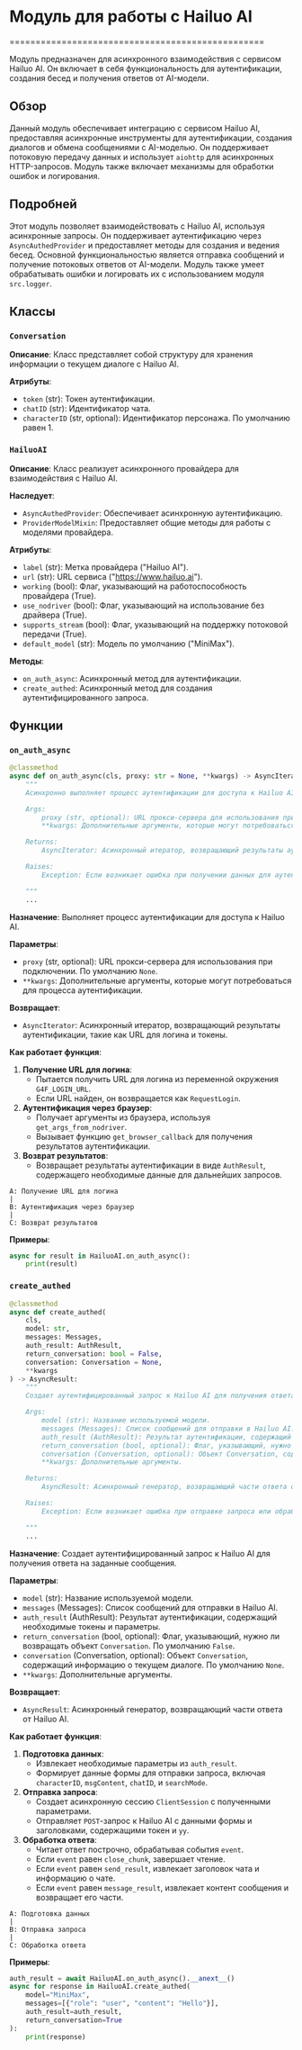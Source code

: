 # Модуль для работы с Hailuo AI
=================================================

Модуль предназначен для асинхронного взаимодействия с сервисом Hailuo AI.
Он включает в себя функциональность для аутентификации, создания бесед и получения ответов от AI-модели.

## Обзор

Данный модуль обеспечивает интеграцию с сервисом Hailuo AI, предоставляя асинхронные инструменты для аутентификации, создания диалогов и обмена сообщениями с AI-моделью. Он поддерживает потоковую передачу данных и использует `aiohttp` для асинхронных HTTP-запросов. Модуль также включает механизмы для обработки ошибок и логирования.

## Подробней

Этот модуль позволяет взаимодействовать с Hailuo AI, используя асинхронные запросы. Он поддерживает аутентификацию через `AsyncAuthedProvider` и предоставляет методы для создания и ведения бесед. Основной функциональностью является отправка сообщений и получение потоковых ответов от AI-модели. Модуль также умеет обрабатывать ошибки и логировать их с использованием модуля `src.logger`.

## Классы

### `Conversation`

**Описание**: Класс представляет собой структуру для хранения информации о текущем диалоге с Hailuo AI.

**Атрибуты**:
- `token` (str): Токен аутентификации.
- `chatID` (str): Идентификатор чата.
- `characterID` (str, optional): Идентификатор персонажа. По умолчанию равен 1.

### `HailuoAI`

**Описание**: Класс реализует асинхронного провайдера для взаимодействия с Hailuo AI.

**Наследует**:
- `AsyncAuthedProvider`: Обеспечивает асинхронную аутентификацию.
- `ProviderModelMixin`: Предоставляет общие методы для работы с моделями провайдера.

**Атрибуты**:
- `label` (str): Метка провайдера ("Hailuo AI").
- `url` (str): URL сервиса ("https://www.hailuo.ai").
- `working` (bool): Флаг, указывающий на работоспособность провайдера (True).
- `use_nodriver` (bool): Флаг, указывающий на использование без драйвера (True).
- `supports_stream` (bool): Флаг, указывающий на поддержку потоковой передачи (True).
- `default_model` (str): Модель по умолчанию ("MiniMax").

**Методы**:
- `on_auth_async`: Асинхронный метод для аутентификации.
- `create_authed`: Асинхронный метод для создания аутентифицированного запроса.

## Функции

### `on_auth_async`

```python
@classmethod
async def on_auth_async(cls, proxy: str = None, **kwargs) -> AsyncIterator:
    """
    Асинхронно выполняет процесс аутентификации для доступа к Hailuo AI.

    Args:
        proxy (str, optional): URL прокси-сервера для использования при подключении. По умолчанию `None`.
        **kwargs: Дополнительные аргументы, которые могут потребоваться для процесса аутентификации.

    Returns:
        AsyncIterator: Асинхронный итератор, возвращающий результаты аутентификации, такие как URL для логина и токены.

    Raises:
        Exception: Если возникает ошибка при получении данных для аутентификации.

    """
    ...
```

**Назначение**:
Выполняет процесс аутентификации для доступа к Hailuo AI.

**Параметры**:
- `proxy` (str, optional): URL прокси-сервера для использования при подключении. По умолчанию `None`.
- `**kwargs`: Дополнительные аргументы, которые могут потребоваться для процесса аутентификации.

**Возвращает**:
- `AsyncIterator`: Асинхронный итератор, возвращающий результаты аутентификации, такие как URL для логина и токены.

**Как работает функция**:

1. **Получение URL для логина**:
   - Пытается получить URL для логина из переменной окружения `G4F_LOGIN_URL`.
   - Если URL найден, он возвращается как `RequestLogin`.
2. **Аутентификация через браузер**:
   - Получает аргументы из браузера, используя `get_args_from_nodriver`.
   - Вызывает функцию `get_browser_callback` для получения результатов аутентификации.
3. **Возврат результатов**:
   - Возвращает результаты аутентификации в виде `AuthResult`, содержащего необходимые данные для дальнейших запросов.

```
A: Получение URL для логина
|
B: Аутентификация через браузер
|
C: Возврат результатов
```

**Примеры**:

```python
async for result in HailuoAI.on_auth_async():
    print(result)
```

### `create_authed`

```python
@classmethod
async def create_authed(
    cls,
    model: str,
    messages: Messages,
    auth_result: AuthResult,
    return_conversation: bool = False,
    conversation: Conversation = None,
    **kwargs
) -> AsyncResult:
    """
    Создает аутентифицированный запрос к Hailuo AI для получения ответа на заданные сообщения.

    Args:
        model (str): Название используемой модели.
        messages (Messages): Список сообщений для отправки в Hailuo AI.
        auth_result (AuthResult): Результат аутентификации, содержащий необходимые токены и параметры.
        return_conversation (bool, optional): Флаг, указывающий, нужно ли возвращать объект Conversation. По умолчанию `False`.
        conversation (Conversation, optional): Объект Conversation, содержащий информацию о текущем диалоге. По умолчанию `None`.
        **kwargs: Дополнительные аргументы.

    Returns:
        AsyncResult: Асинхронный генератор, возвращающий части ответа от Hailuo AI.

    Raises:
        Exception: Если возникает ошибка при отправке запроса или обработке ответа от Hailuo AI.

    """
    ...
```

**Назначение**:
Создает аутентифицированный запрос к Hailuo AI для получения ответа на заданные сообщения.

**Параметры**:
- `model` (str): Название используемой модели.
- `messages` (Messages): Список сообщений для отправки в Hailuo AI.
- `auth_result` (AuthResult): Результат аутентификации, содержащий необходимые токены и параметры.
- `return_conversation` (bool, optional): Флаг, указывающий, нужно ли возвращать объект `Conversation`. По умолчанию `False`.
- `conversation` (Conversation, optional): Объект `Conversation`, содержащий информацию о текущем диалоге. По умолчанию `None`.
- `**kwargs`: Дополнительные аргументы.

**Возвращает**:
- `AsyncResult`: Асинхронный генератор, возвращающий части ответа от Hailuo AI.

**Как работает функция**:

1. **Подготовка данных**:
   - Извлекает необходимые параметры из `auth_result`.
   - Формирует данные формы для отправки запроса, включая `characterID`, `msgContent`, `chatID`, и `searchMode`.
2. **Отправка запроса**:
   - Создает асинхронную сессию `ClientSession` с полученными параметрами.
   - Отправляет `POST`-запрос к Hailuo AI с данными формы и заголовками, содержащими токен и `yy`.
3. **Обработка ответа**:
   - Читает ответ построчно, обрабатывая события `event`.
   - Если `event` равен `close_chunk`, завершает чтение.
   - Если `event` равен `send_result`, извлекает заголовок чата и информацию о чате.
   - Если `event` равен `message_result`, извлекает контент сообщения и возвращает его части.

```
A: Подготовка данных
|
B: Отправка запроса
|
C: Обработка ответа
```

**Примеры**:

```python
auth_result = await HailuoAI.on_auth_async().__anext__()
async for response in HailuoAI.create_authed(
    model="MiniMax",
    messages=[{"role": "user", "content": "Hello"}],
    auth_result=auth_result,
    return_conversation=True
):
    print(response)